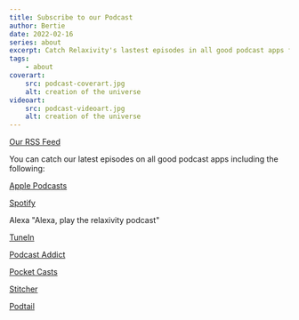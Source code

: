 ```yaml
---
title: Subscribe to our Podcast
author: Bertie
date: 2022-02-16
series: about
excerpt: Catch Relaxivity's lastest episodes in all good podcast apps for free
tags: 
    - about
coverart:
    src: podcast-coverart.jpg
    alt: creation of the universe
videoart: 
    src: podcast-videoart.jpg
    alt: creation of the universe
---
```


[Our RSS Feed](https://relaxivity.app/posts/podfeed.rss)

You can catch our latest episodes on all good podcast apps including the following:

[Apple Podcasts](https://podcasts.apple.com/gb/podcast/relaxivity/id1587506734)

[Spotify](https://open.spotify.com/show/2OZvhma9tbxNh9a6zXVT7W?si=c57d6a9651fa4775)

Alexa "Alexa, play the relaxivity podcast"

[TuneIn](https://tunein.com/radio/Relaxivity-p1628606/?topicId=169942964)

[Podcast Addict](https://podcastaddict.com/podcast/3644581)

[Pocket Casts](https://pca.st/9xvlxl7a)

[Stitcher](https://www.stitcher.com/show/relaxivity)

[Podtail](https://podtail.com/en/podcast/relaxivity/)



